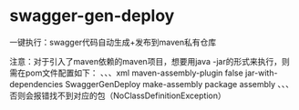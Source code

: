 # swagger-gen-deploy

一键执行：swagger代码自动生成+发布到maven私有仓库

注意：对于引入了maven依赖的maven项目，想要用java -jar的形式来执行，则需在pom文件配置如下：
、、、xml
<build>
        <plugins>
            <plugin>
                <artifactId>maven-assembly-plugin</artifactId>
                <configuration>
                    <appendAssemblyId>false</appendAssemblyId>
                    <descriptorRefs>
                        <descriptorRef>jar-with-dependencies</descriptorRef>
                    </descriptorRefs>
                    <archive>
                        <manifest>
                            <!-- 此处指定main方法入口的class -->
                            <mainClass>SwaggerGenDeploy</mainClass>
                        </manifest>
                    </archive>
                </configuration>
                <executions>
                    <execution>
                        <id>make-assembly</id>
                        <phase>package</phase>
                        <goals>
                            <goal>assembly</goal>
                        </goals>
                    </execution>
                </executions>
            </plugin>
        </plugins>
    </build>
、、、
否则会报错找不到对应的包（NoClassDefinitionException）
